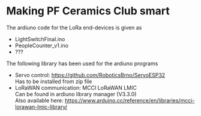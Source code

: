 # Making PF Ceramics Club smart


The ardiuno code for the LoRa end-devices is given as
- LightSwitchFinal.ino
- PeopleCounter_v1.ino
- ???

The following library has been used for the ardiuno programs
- Servo control: https://github.com/RoboticsBrno/ServoESP32  
  Has to be installed from zip file
- LoRaWAN communication: MCCI LoRaWAN LMIC  
	Can be found in ardiuno library manager (V3.3.0)  
	Also available here: https://www.arduino.cc/reference/en/libraries/mcci-lorawan-lmic-library/
	
